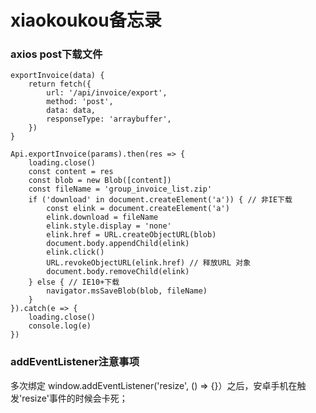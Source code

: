 # xiaokoukou备忘录

### axios post下载文件
    exportInvoice(data) {
        return fetch({
            url: '/api/invoice/export',
            method: 'post',
            data: data,
            responseType: 'arraybuffer',
        })
    }
    
    Api.exportInvoice(params).then(res => {
        loading.close()
        const content = res
        const blob = new Blob([content])
        const fileName = 'group_invoice_list.zip'
        if ('download' in document.createElement('a')) { // 非IE下载
            const elink = document.createElement('a')
            elink.download = fileName
            elink.style.display = 'none'
            elink.href = URL.createObjectURL(blob)
            document.body.appendChild(elink)
            elink.click()
            URL.revokeObjectURL(elink.href) // 释放URL 对象
            document.body.removeChild(elink)
        } else { // IE10+下载
            navigator.msSaveBlob(blob, fileName)
        }
    }).catch(e => {
        loading.close()
        console.log(e)
    })


### addEventListener注意事项
多次绑定 window.addEventListener('resize', () => {}）之后，安卓手机在触发'resize'事件的时候会卡死；
